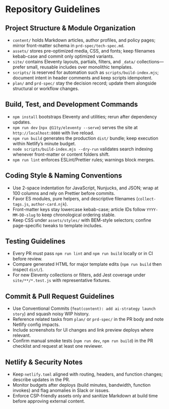 # Repository Guidelines

## Project Structure & Module Organization
- `content/` holds Markdown articles, author profiles, and policy pages; mirror front-matter schema in `prd-spec/tech-spec.md`.
- `assets/` stores pre-optimized media, CSS, and fonts; keep filenames kebab-case and commit only optimized variants.
- `site/` contains Eleventy layouts, partials, filters, and `_data/` collections—prefer small, reusable includes over monolithic templates.
- `scripts/` is reserved for automation such as `scripts/build-index.mjs`; document intent in header comments and keep scripts idempotent.
- `plan/` and `prd-spec/` stay the decision record; update them alongside structural or workflow changes.

## Build, Test, and Development Commands
- `npm install` bootstraps Eleventy and utilities; rerun after dependency updates.
- `npm run dev` (`npx @11ty/eleventy --serve`) serves the site at `http://localhost:8080` with live reload.
- `npm run build` generates the production `dist/` bundle; keep execution within Netlify’s minute budget.
- `node scripts/build-index.mjs --dry-run` validates search indexing whenever front-matter or content folders shift.
- `npm run lint` enforces ESLint/Prettier rules; warnings block merges.

## Coding Style & Naming Conventions
- Use 2-space indentation for JavaScript, Nunjucks, and JSON; wrap at 100 columns and rely on Prettier before commits.
- Favor ES modules, pure helpers, and descriptive filenames (`collect-tags.js`, `author-card.njk`).
- Front-matter keys stay lowercase kebab-case; article IDs follow `YYYY-MM-DD-slug` to keep chronological ordering stable.
- Keep CSS under `assets/styles/` with BEM-style selectors; confine page-specific tweaks to template includes.

## Testing Guidelines
- Every PR must pass `npm run lint` and `npm run build` locally or in CI before review.
- Compare generated HTML for major template edits (`npm run build` then inspect `dist/`).
- For new Eleventy collections or filters, add Jest coverage under `site/**/*.test.js` with representative fixtures.

## Commit & Pull Request Guidelines
- Use Conventional Commits (`feat(content): add ai-strategy launch story`) and squash noisy WIP history.
- Reference related tasks from `plan/` or `prd-spec/` in the PR body and note Netlify config impacts.
- Include screenshots for UI changes and link preview deploys where relevant.
- Confirm manual smoke tests (`npm run dev`, `npm run build`) in the PR checklist and request at least one reviewer.

## Netlify & Security Notes
- Keep `netlify.toml` aligned with routing, headers, and function changes; describe updates in the PR.
- Monitor budgets after deploys (build minutes, bandwidth, function invokes) and flag anomalies in Slack or issues.
- Enforce CSP-friendly assets only and sanitize Markdown at build time before approving external content.
